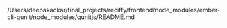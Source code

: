 /Users/deepakackar/final_projects/reciffy/frontend/node_modules/ember-cli-qunit/node_modules/qunitjs/README.md